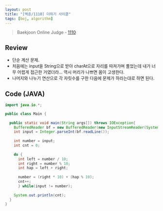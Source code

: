```yaml
---
layout: post
title: "[백준/1110] 더하기 사이클"
tags: [boj, algorithm]
---
```

> Baekjoon Online Judge - [1110](https://www.acmicpc.net/problem/1110)

## Review
* 단순 계산 문제.
* 처음에는 input을 String으로 받아 charAt으로 자리를 따져가며 풀었는데 내가 너무 어렵게 접근한 거였더라... 역시 머리가 나쁘면 몸이 고생한다.
* 나머지와 나누기 연산으로 각 자릿수를 구한 다음에 문제가 하라는대로 하면 된다.

## Code (JAVA)
```java
import java.io.*;

public class Main {
  
  public static void main(String args[]) throws IOException{
    BufferedReader bf = new BufferedReader(new InputStreamReader(System.in));
    int input = Integer.parseInt(bf.readLine());
    
    int number = input;
    int cnt = 0;
    
    do {
      int left = number / 10;
      int right = number % 10;
      int hap = left + right;
      
      number = (right * 10) + (hap % 10);
      cnt++;
      } while(input != number);
    
    System.out.println(cnt);
  }
}
```
